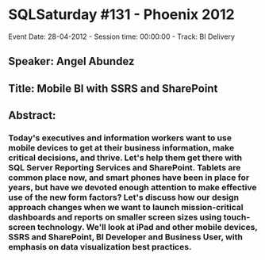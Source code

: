 # SQLSaturday #131 - Phoenix 2012
Event Date: 28-04-2012 - Session time: 00:00:00 - Track: BI Delivery
## Speaker: Angel Abundez
## Title: Mobile BI with SSRS and SharePoint
## Abstract:
### Today's executives and information workers want to use mobile devices to get at their business information, make critical decisions, and thrive. Let's help them get there with SQL Server Reporting Services and SharePoint. Tablets are common place now, and smart phones have been in place for years, but have we devoted enough attention to make effective use of the new form factors? Let's discuss how our design approach changes when we want to launch mission-critical dashboards and reports on smaller screen sizes using touch-screen technology. We'll look at iPad and other mobile devices, SSRS and SharePoint, BI Developer and Business User, with emphasis on data visualization best practices.
